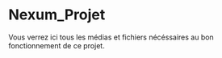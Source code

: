 # Nexum_Projet
Vous verrez ici tous les médias et fichiers nécéssaires au bon fonctionnement de ce projet.
